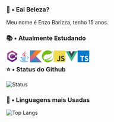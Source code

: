 ### 👋 • Eai Beleza?
Meu nome é Enzo Barizza, tenho 15 anos.

### 📚 • Atualmente Estudando
<img align="left" height="32px" width="32px" alt="C# logo" src="https://raw.githubusercontent.com/devicons/devicon/master/icons/csharp/csharp-original.svg">
<img align="left" height="32px" width="32px" alt="JAVA logo" src="https://raw.githubusercontent.com/devicons/devicon/master/icons/java/java-original.svg">
<img align="left" height="32px" width="32px" alt="Kotlin logo" src="https://raw.githubusercontent.com/devicons/devicon/master/icons/kotlin/kotlin-original.svg">
<img align="left" height="32px" width="32px" alt="Spring logo" src="https://raw.githubusercontent.com/devicons/devicon/master/icons/spring/spring-original.svg">
<img align="left" height="32px" width="32px" alt="Javascript logo" src="https://raw.githubusercontent.com/devicons/devicon/master/icons/javascript/javascript-original.svg">
<img align="left" height="32px" width="32px" alt="Vue logo" src="https://raw.githubusercontent.com/devicons/devicon/master/icons/vuejs/vuejs-original.svg">
<img align="left" height="32px" width="32px" alt="Typescript logo" src="https://raw.githubusercontent.com/devicons/devicon/master/icons/typescript/typescript-original.svg">


<br>

### ⭐ • Status do Github

![Status](https://github-readme-stats.vercel.app/api?username=EnzoBarizza&include_all_commits=true&count_private=true&show_icons=true&line_height=20&title_color=DB7A8C&icon_color=AE224A&text_color=D3D3D3&bg_color=0,000000,A4002A)

### 🔗 • Linguagens mais Usadas

![Top Langs](https://github-readme-stats.vercel.app/api/top-langs/?username=EnzoBarizza&layout=compact&title_color=DB7A8C&icon_color=AE224A&text_color=D3D3D3&bg_color=0,000000,A4002A)
